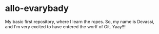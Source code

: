 # allo-evarybady
My basic first repository, where I learn the ropes.
So, my name is Devassi, and I'm very excited to have entered the worlf of Git. 
Yaay!!!
